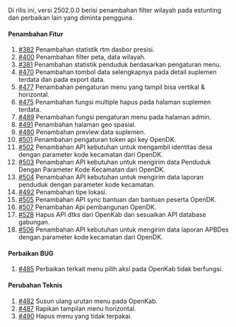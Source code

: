 Di rilis ini, versi 2502.0.0 berisi penambahan filter wilayah pada estunting dan perbaikan lain yang diminta pengguna.

#### Penambahan Fitur

1. [#382](https://github.com/OpenSID/OpenKab/issues/382) Penambahan statistik rtm dasbor presisi.
2. [#400](https://github.com/OpenSID/OpenKab/issues/400) Penambahan filter peta, data wilayah.
3. [#381](https://github.com/OpenSID/OpenKab/issues/381) Penambahan statistik penduduk berdasarkan pengaturan menu.
4. [#470](https://github.com/OpenSID/OpenKab/issues/470) Penambahan tombol data selengkapnya pada detail suplemen terdata dan pada export data.
5. [#477](https://github.com/OpenSID/OpenKab/issues/477) Penambahan pengaturan menu yang tampil bisa vertikal & horizontal.
6. [#475](https://github.com/OpenSID/OpenKab/issues/475) Penambahan fungsi multiple hapus pada halaman suplemen terdata.
7. [#489](https://github.com/OpenSID/OpenKab/issues/489) Penambahan fungsi pengaturan menu pada halaman admin.
8. [#491](https://github.com/OpenSID/OpenKab/issues/491) Penambahan halaman geo spasial.
9. [#480](https://github.com/OpenSID/OpenKab/issues/480) Penambahan preview data suplemen.
10. [#501](https://github.com/OpenSID/OpenKab/issues/501) Penambahan pengaturan token api key OpenDK.
11. [#502](https://github.com/OpenSID/OpenKab/issues/502) Penambahan API kebutuhan untuk mengambil identitas desa dengan parameter kode kecamatan dari OpenDK.
12. [#503](https://github.com/OpenSID/OpenKab/issues/503) Penambahan API kebutuhan untuk mengirim data Penduduk Dengan Parameter Kode Kecamatan dari OpenDK.
13. [#504](https://github.com/OpenSID/OpenKab/issues/504) Penambahan API kebutuhan untuk mengirim data laporan penduduk dengan parameter kode kecamatan.
14. [#492](https://github.com/OpenSID/OpenKab/issues/492) Penambahan tipe lokasi.
15. [#505](https://github.com/OpenSID/OpenKab/issues/505) Penambahan API sync bantuan dan bantuan peserta OpenDK.
16. [#507](https://github.com/OpenSID/OpenKab/issues/507) Penambahan Api pembangunan OpenDK.
17. [#528](https://github.com/OpenSID/OpenKab/issues/528) Hapus API dtks dari OpenKab dan sesuaikan API database gabungan.
18. [#506](https://github.com/OpenSID/OpenKab/issues/506) Penambahan API kebutuhan untuk mengirim data laporan APBDes dengan parameter kode kecamatan dari OpenDK.

#### Perbaikan BUG

1. [#485](https://github.com/OpenSID/OpenKab/issues/485) Perbaikan terkait menu pilih aksi pada OpenKab tidak berfungsi.

#### Perubahan Teknis

1. [#482](https://github.com/OpenSID/OpenKab/issues/482) Susun ulang urutan menu pada OpenKab.
2. [#487](https://github.com/OpenSID/OpenKab/issues/487) Rapikan tampilan menu horizontal.
3. [#490](https://github.com/OpenSID/OpenKab/issues/490) Hapus menu yang tidak terpakai. 